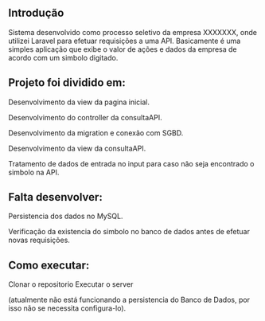 ## Introdução

Sistema desenvolvido como processo seletivo da empresa XXXXXXX, onde utilizei Laravel para efetuar requisições a uma API.
Basicamente é uma simples aplicação que exibe o valor de ações e dados da empresa de acordo com um simbolo digitado.

## Projeto foi dividido em:

Desenvolvimento da view da pagina inicial.

Desenvolvimento do controller da consultaAPI.

Desenvolvimento da migration e conexão com SGBD.

Desenvolvimento da view da consultaAPI.

Tratamento de dados de entrada no input para caso não seja encontrado o simbolo na API.

## Falta desenvolver:

Persistencia dos dados no MySQL.

Verificação da existencia do simbolo no banco de dados antes de efetuar novas requisições.

## Como executar:

Clonar o repositorio
Executar o server

(atualmente não está funcionando a persistencia do Banco de Dados, por isso não se necessita configura-lo).
